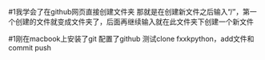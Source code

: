 #1我学会了在github网页直接创建文件夹
那就是在创建新文件之后输入“/”，第一个创建的文件就变成文件夹了，后面再继续输入就在此文件夹下创建一个新文件

#1刚在macbook上安装了git 配置了github 测试clone fxxkpython，add文件和commit push
